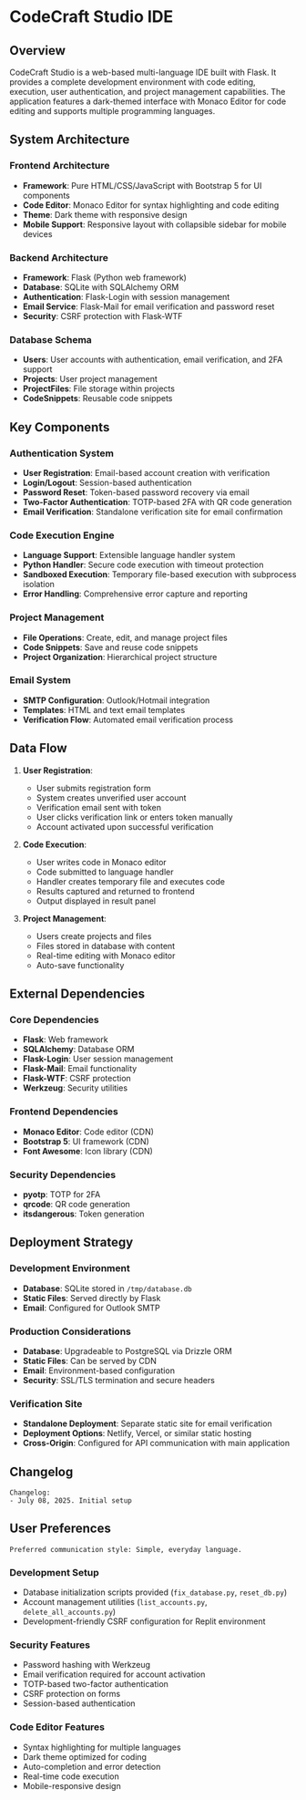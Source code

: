 # CodeCraft Studio IDE

## Overview

CodeCraft Studio is a web-based multi-language IDE built with Flask. It provides a complete development environment with code editing, execution, user authentication, and project management capabilities. The application features a dark-themed interface with Monaco Editor for code editing and supports multiple programming languages.

## System Architecture

### Frontend Architecture
- **Framework**: Pure HTML/CSS/JavaScript with Bootstrap 5 for UI components
- **Code Editor**: Monaco Editor for syntax highlighting and code editing
- **Theme**: Dark theme with responsive design
- **Mobile Support**: Responsive layout with collapsible sidebar for mobile devices

### Backend Architecture
- **Framework**: Flask (Python web framework)
- **Database**: SQLite with SQLAlchemy ORM
- **Authentication**: Flask-Login with session management
- **Email Service**: Flask-Mail for email verification and password reset
- **Security**: CSRF protection with Flask-WTF

### Database Schema
- **Users**: User accounts with authentication, email verification, and 2FA support
- **Projects**: User project management
- **ProjectFiles**: File storage within projects
- **CodeSnippets**: Reusable code snippets

## Key Components

### Authentication System
- **User Registration**: Email-based account creation with verification
- **Login/Logout**: Session-based authentication
- **Password Reset**: Token-based password recovery via email
- **Two-Factor Authentication**: TOTP-based 2FA with QR code generation
- **Email Verification**: Standalone verification site for email confirmation

### Code Execution Engine
- **Language Support**: Extensible language handler system
- **Python Handler**: Secure code execution with timeout protection
- **Sandboxed Execution**: Temporary file-based execution with subprocess isolation
- **Error Handling**: Comprehensive error capture and reporting

### Project Management
- **File Operations**: Create, edit, and manage project files
- **Code Snippets**: Save and reuse code snippets
- **Project Organization**: Hierarchical project structure

### Email System
- **SMTP Configuration**: Outlook/Hotmail integration
- **Templates**: HTML and text email templates
- **Verification Flow**: Automated email verification process

## Data Flow

1. **User Registration**:
   - User submits registration form
   - System creates unverified user account
   - Verification email sent with token
   - User clicks verification link or enters token manually
   - Account activated upon successful verification

2. **Code Execution**:
   - User writes code in Monaco editor
   - Code submitted to language handler
   - Handler creates temporary file and executes code
   - Results captured and returned to frontend
   - Output displayed in result panel

3. **Project Management**:
   - Users create projects and files
   - Files stored in database with content
   - Real-time editing with Monaco editor
   - Auto-save functionality

## External Dependencies

### Core Dependencies
- **Flask**: Web framework
- **SQLAlchemy**: Database ORM
- **Flask-Login**: User session management
- **Flask-Mail**: Email functionality
- **Flask-WTF**: CSRF protection
- **Werkzeug**: Security utilities

### Frontend Dependencies
- **Monaco Editor**: Code editor (CDN)
- **Bootstrap 5**: UI framework (CDN)
- **Font Awesome**: Icon library (CDN)

### Security Dependencies
- **pyotp**: TOTP for 2FA
- **qrcode**: QR code generation
- **itsdangerous**: Token generation

## Deployment Strategy

### Development Environment
- **Database**: SQLite stored in `/tmp/database.db`
- **Static Files**: Served directly by Flask
- **Email**: Configured for Outlook SMTP

### Production Considerations
- **Database**: Upgradeable to PostgreSQL via Drizzle ORM
- **Static Files**: Can be served by CDN
- **Email**: Environment-based configuration
- **Security**: SSL/TLS termination and secure headers

### Verification Site
- **Standalone Deployment**: Separate static site for email verification
- **Deployment Options**: Netlify, Vercel, or similar static hosting
- **Cross-Origin**: Configured for API communication with main application

## Changelog

```
Changelog:
- July 08, 2025. Initial setup
```

## User Preferences

```
Preferred communication style: Simple, everyday language.
```

### Development Setup
- Database initialization scripts provided (`fix_database.py`, `reset_db.py`)
- Account management utilities (`list_accounts.py`, `delete_all_accounts.py`)
- Development-friendly CSRF configuration for Replit environment

### Security Features
- Password hashing with Werkzeug
- Email verification required for account activation
- TOTP-based two-factor authentication
- CSRF protection on forms
- Session-based authentication

### Code Editor Features
- Syntax highlighting for multiple languages
- Dark theme optimized for coding
- Auto-completion and error detection
- Real-time code execution
- Mobile-responsive design